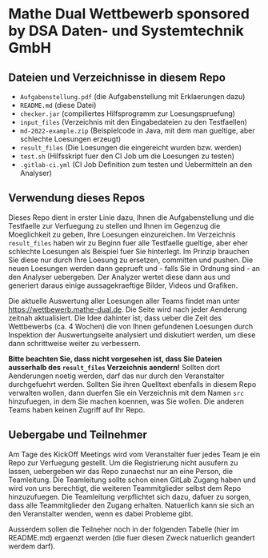 # Mathe Dual Wettbewerb sponsored by DSA Daten- und Systemtechnik GmbH

## Dateien und Verzeichnisse in diesem Repo

- `Aufgabenstellung.pdf` (die Aufgabenstellung mit Erklaerungen dazu)
- `README.md` (diese Datei)
- `checker.jar` (compiliertes Hilfsprogramm zur Loesungspruefung)
- `input_files` (Verzeichnis mit den Eingabedateien zu den Testfaellen)
- `md-2022-example.zip` (Beispielcode in Java, mit dem man gueltige, aber schlechte Loesungen erzeugt)
- `result_files` (Die Loesungen die eingereicht wurden bzw. werden)
- `test.sh` (Hilfsskript fuer den CI Job um die Loesungen zu testen)
- `.gitlab-ci.yml` (CI Job Definition zum testen und Uebermitteln an den Analyser)

## Verwendung dieses Repos
Dieses Repo dient in erster Linie dazu, Ihnen die Aufgabenstellung und die Testfaelle zur Verfuegung zu stellen und Ihnen im
Gegenzug die Moeglichkeit zu geben, Ihre Loesungen einzureichen. Im Verzeichnis `result_files` haben wir zu Beginn fuer
alle Testfaelle gueltige, aber eher schlechte Loesungen als Beispiel fuer Sie hinterlegt. Im Prinzip brauchen Sie diese
nur durch Ihre Loesung zu ersetzen, committen und pushen. Die neuen Loesungen werden dann geprueft und - falls Sie in Ordnung
sind - an den Analyser uebergeben. Der Analyzer wertet diese dann aus und generiert daraus einige aussagekraeftige Bilder,
Videos und Grafiken.

Die aktuelle Auswertung aller Loesungen aller Teams findet man unter
https://wettbewerb.mathe-dual.de.
Die Seite wird nach jeder Aenderung zeitnah aktualisiert. Die Idee dahinter ist, dass ueber die Zeit des Wettbewerbs (ca. 
4 Wochen) die von Ihnen gefundenen Loesungen durch Inspektion der Auswertungseite analysiert und diskutiert werden, um 
diese dann schrittweise weiter zu verbessern.

**Bitte beachten Sie, dass nicht vorgesehen ist, dass Sie Dateien ausserhalb des `result_files` Verzeichnis aendern!**
Sollten dort Aenderungen noetig werden, darf das nur durch den Veranstalter durchgefuehrt werden. Sollten Sie ihren
Quelltext ebenfalls in diesem Repo verwalten wollen, dann duerfen Sie ein Verzeichnis mit dem Namen `src` hinzufuegen, in
dem Sie machen koennen, was Sie wollen. Die anderen Teams haben keinen Zugriff auf Ihr Repo.

## Uebergabe und Teilnehmer
Am Tage des KickOff Meetings wird vom Veranstalter fuer jedes Team je ein Repo zur Verfuegung gestellt. Um die 
Registrierung nicht ausufern zu lassen, uebergeben wir das Repo zunaechst nur an eine Person, die Teamleitung. Die
Teamleitung sollte schon einen GitLab Zugang haben und wird von uns berechtigt, die weiteren Teammitglieder selbst dem Repo
hinzuzufuegen. Die Teamleitung verpflichtet sich dazu, dafuer zu sorgen, dass alle Teammitglieder den Zugang erhalten.
Natuerlich kann sie sich an den Veranstalter wenden, wenn es dabei Probleme gibt.

Ausserdem sollen die Teilneher noch in der folgenden Tabelle (hier im README.md) ergaenzt werden (die fuer diesen Zweck
natuerlich geandert werdem darf).